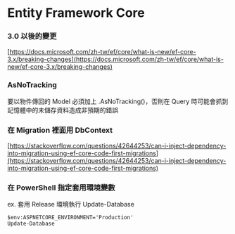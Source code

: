# Entity Framework Core

### 3.0 以後的變更

[https://docs.microsoft.com/zh-tw/ef/core/what-is-new/ef-core-3.x/breaking-changes](https://docs.microsoft.com/zh-tw/ef/core/what-is-new/ef-core-3.x/breaking-changes)

### AsNoTracking

要以物件傳回的 Model 必須加上 .AsNoTracking()，否則在 Query 時可能會抓到記憶體中的未儲存資料造成非預期的錯誤

### 在 Migration 裡面用 DbContext

[https://stackoverflow.com/questions/42644253/can-i-inject-dependency-into-migration-using-ef-core-code-first-migrations](https://stackoverflow.com/questions/42644253/can-i-inject-dependency-into-migration-using-ef-core-code-first-migrations)

### 在 PowerShell 指定套用環境變數

ex. 套用 Release 環境執行 Update-Database

```
$env:ASPNETCORE_ENVIRONMENT='Production'
Update-Database
```
